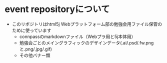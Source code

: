 # event repositoryについて

- このリポジトリはhtml5j Webプラットフォーム部の勉強会用ファイル保管のために使っています
  * connpassのmarkdownファイル（Webプラ用と5j本体用）
  * 勉強会ごとのメイングラフィックのデザインデータ(.ai/.psd/.fw.pngと.png/.jpg/.gif)
  * その他バナー類
